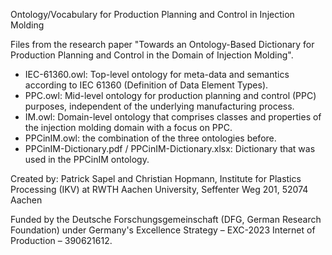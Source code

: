 Ontology/Vocabulary for Production Planning and Control in Injection Molding

Files from the research paper "Towards an Ontology-Based Dictionary for Production Planning and Control in the Domain of Injection Molding".

- IEC-61360.owl: Top-level ontology for meta-data and semantics according to IEC 61360 (Definition of Data Element Types).
- PPC.owl: Mid-level ontology for production planning and control (PPC) purposes, independent of the underlying manufacturing process.
- IM.owl: Domain-level ontology that comprises classes and properties of the injection molding domain with a focus on PPC.
- PPCinIM.owl: the combination of the three ontologies before.
- PPCinIM-Dictionary.pdf / PPCinIM-Dictionary.xlsx: Dictionary that was used in the PPCinIM ontology.

Created by: Patrick Sapel and Christian Hopmann, Institute for Plastics Processing (IKV) at RWTH Aachen University, Seffenter Weg 201, 52074 Aachen

Funded by the Deutsche Forschungsgemeinschaft (DFG, German Research Foundation) under Germany's Excellence Strategy – EXC-2023 Internet of Production – 390621612.
